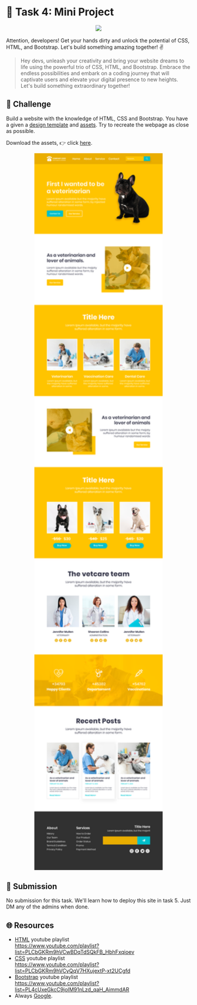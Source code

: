
# **:star2: Task 4: Mini Project**

<p align="center">
    <img width="350" src="https://media0.giphy.com/media/Mah9dFWo1WZX0WM62Q/giphy.gif?cid=ecf05e47hbepy2slfp3hgzm364gojwhhzuh3m7lq4n1zwqxf&ep=v1_gifs_search&rid=giphy.gif&ct=g">
</p>


Attention, developers! Get your hands dirty and unlock the potential of CSS, HTML, and Bootstrap. Let's build something amazing together! ✌️

 > Hey devs, unleash your creativity and bring your website dreams to life using the powerful trio of CSS, HTML, and Bootstrap. Embrace the endless possibilities and embark on a coding journey that will captivate users and elevate your digital presence to new heights. Let's build something extraordinary together!

## **:pushpin: Challenge**  
Build a website with the knowledge of HTML, CSS and Bootstrap. You have a given a [design template] and [assets]. Try to recreate the webpage as close as possible.

Download the assets, 👉 click [here](./assets/).

<p align="center">
    <img width="350" src="./assets/task-4-design.png">
</p>

## **📂 Submission**
No submission for this task. We'll learn how to deploy this site in task 5. Just DM any of the admins when done.


## **🌐 Resources**
 - [HTML] youtube playlist <br> 
    https://www.youtube.com/playlist?list=PLCbGKRm9hVCwBDqTdSQkFB_HbhFxqioev
 - [CSS] youtube playlist<br>
    https://www.youtube.com/playlist?list=PLCbGKRm9hVCyQqV7HXujextP-xt2UCgfd
 - [Bootstrap] youtube playlist<br>
    https://www.youtube.com/playlist?list=PL4cUxeGkcC9joIM91nLzd_qaH_AimmdAR 
 - Always [Google].


<!-- links -->
[HTML]:https://www.youtube.com/playlist?list=PLCbGKRm9hVCwBDqTdSQkFB_HbhFxqioev
[CSS]:https://www.youtube.com/playlist?list=PLCbGKRm9hVCyQqV7HXujextP-xt2UCgfd
[Bootstrap]:https://www.youtube.com/playlist?list=PL4cUxeGkcC9joIM91nLzd_qaH_AimmdAR
[design template]:./assets/task-4-design.png
[assets]:./assets/

[Google]:https://www.google.com/

